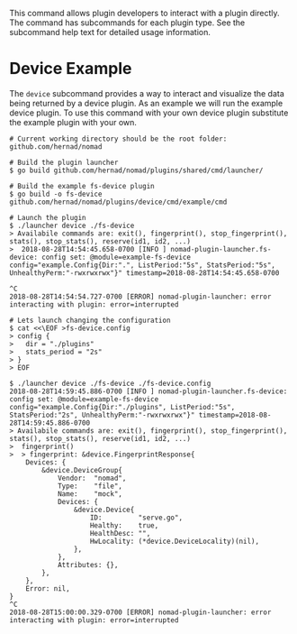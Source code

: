 This command allows plugin developers to interact with a plugin directly. The
command has subcommands for each plugin type. See the subcommand help text for
detailed usage information.

# Device Example

The `device` subcommand provides a way to interact and visualize the data being
returned by a device plugin. As an example we will run the example device
plugin. To use this command with your own device plugin substitute the example
plugin with your own.


```
# Current working directory should be the root folder: github.com/hernad/nomad

# Build the plugin launcher
$ go build github.com/hernad/nomad/plugins/shared/cmd/launcher/

# Build the example fs-device plugin
$ go build -o fs-device github.com/hernad/nomad/plugins/device/cmd/example/cmd

# Launch the plugin
$ ./launcher device ./fs-device
> Availabile commands are: exit(), fingerprint(), stop_fingerprint(), stats(), stop_stats(), reserve(id1, id2, ...)
>  2018-08-28T14:54:45.658-0700 [INFO ] nomad-plugin-launcher.fs-device: config set: @module=example-fs-device config="example.Config{Dir:".", ListPeriod:"5s", StatsPeriod:"5s", UnhealthyPerm:"-rwxrwxrwx"}" timestamp=2018-08-28T14:54:45.658-0700

^C
2018-08-28T14:54:54.727-0700 [ERROR] nomad-plugin-launcher: error interacting with plugin: error=interrupted

# Lets launch changing the configuration
$ cat <<\EOF >fs-device.config
> config {
>   dir = "./plugins"
>   stats_period = "2s"
> }
> EOF

$ ./launcher device ./fs-device ./fs-device.config
2018-08-28T14:59:45.886-0700 [INFO ] nomad-plugin-launcher.fs-device: config set: @module=example-fs-device config="example.Config{Dir:"./plugins", ListPeriod:"5s", StatsPeriod:"2s", UnhealthyPerm:"-rwxrwxrwx"}" timestamp=2018-08-28T14:59:45.886-0700
> Availabile commands are: exit(), fingerprint(), stop_fingerprint(), stats(), stop_stats(), reserve(id1, id2, ...)
>  fingerprint()
>  > fingerprint: &device.FingerprintResponse{
    Devices: {
        &device.DeviceGroup{
            Vendor:  "nomad",
            Type:    "file",
            Name:    "mock",
            Devices: {
                &device.Device{
                    ID:         "serve.go",
                    Healthy:    true,
                    HealthDesc: "",
                    HwLocality: (*device.DeviceLocality)(nil),
                },
            },
            Attributes: {},
        },
    },
    Error: nil,
}
^C
2018-08-28T15:00:00.329-0700 [ERROR] nomad-plugin-launcher: error interacting with plugin: error=interrupted
```
